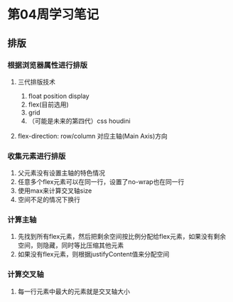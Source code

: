 # 第04周学习笔记

## 排版

### 根据浏览器属性进行排版

1. 三代排版技术
   1. float position display
   2. flex(目前选用)
   3. grid
   4. （可能是未来的第四代）css houdini

2. flex-direction: row/column 对应主轴(Main Axis)方向

### 收集元素进行排版

1. 父元素没有设置主轴的特色情况
2. 任意多个flex元素可以在同一行，设置了no-wrap也在同一行
3. 使用max来计算交叉轴size
4. 空间不足的情况下换行

### 计算主轴

1. 先找到所有flex元素，然后把剩余空间按比例分配给flex元素，如果没有剩余空间，则隐藏，同时等比压缩其他元素
2. 如果没有flex元素，则根据justifyContent值来分配空间

### 计算交叉轴

1. 每一行元素中最大的元素就是交叉轴大小

